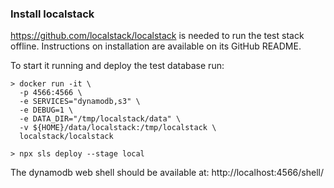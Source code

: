 ### Install localstack

https://github.com/localstack/localstack is needed to run the test stack
offline. Instructions on installation are available on its GitHub README.

To start it running and deploy the test database run:

    > docker run -it \
      -p 4566:4566 \
      -e SERVICES="dynamodb,s3" \
      -e DEBUG=1 \
      -e DATA_DIR="/tmp/localstack/data" \
      -v ${HOME}/data/localstack:/tmp/localstack \
      localstack/localstack

    > npx sls deploy --stage local

The dynamodb web shell should be available at: http://localhost:4566/shell/
